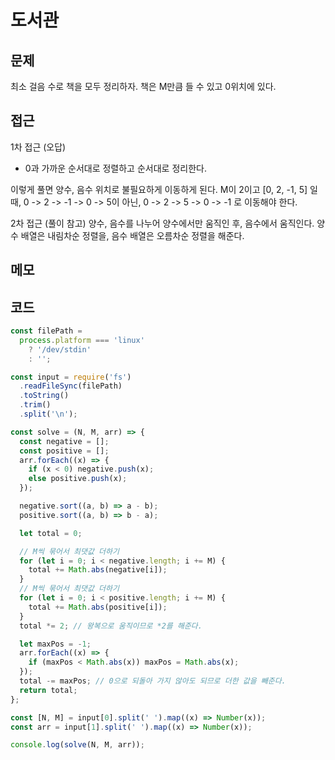 # 도서관

## 문제
최소 걸음 수로 책을 모두 정리하자. 책은 M만큼 들 수 있고 0위치에 있다. 

## 접근
1차 접근 (오답)
- 0과 가까운 순서대로 정렬하고 순서대로 정리한다.

이렇게 풀면 양수, 음수 위치로 불필요하게 이동하게 된다. 
M이 2이고 [0, 2, -1, 5] 일 때, 0 -> 2 -> -1 -> 0 -> 5이 아닌, 
0 -> 2 -> 5 -> 0 -> -1 로 이동해야 한다. 

2차 접근 (풀이 참고)
양수, 음수를 나누어 양수에서만 움직인 후, 음수에서 움직인다. 
양수 배열은 내림차순 정렬을, 음수 배열은 오름차순 정렬을 해준다. 


## 메모

## 코드

```jsx
const filePath =
  process.platform === 'linux'
    ? '/dev/stdin'
    : '';

const input = require('fs')
  .readFileSync(filePath)
  .toString()
  .trim()
  .split('\n');

const solve = (N, M, arr) => {
  const negative = [];
  const positive = [];
  arr.forEach((x) => {
    if (x < 0) negative.push(x);
    else positive.push(x);
  });

  negative.sort((a, b) => a - b);
  positive.sort((a, b) => b - a);

  let total = 0;

  // M씩 묶어서 최댓값 더하기
  for (let i = 0; i < negative.length; i += M) {
    total += Math.abs(negative[i]);
  }
  // M씩 묶어서 최댓값 더하기
  for (let i = 0; i < positive.length; i += M) {
    total += Math.abs(positive[i]);
  }
  total *= 2; // 왕복으로 움직이므로 *2를 해준다.

  let maxPos = -1;
  arr.forEach((x) => {
    if (maxPos < Math.abs(x)) maxPos = Math.abs(x);
  });
  total -= maxPos; // 0으로 되돌아 가지 않아도 되므로 더한 값을 빼준다.
  return total;
};

const [N, M] = input[0].split(' ').map((x) => Number(x));
const arr = input[1].split(' ').map((x) => Number(x));

console.log(solve(N, M, arr));

```
